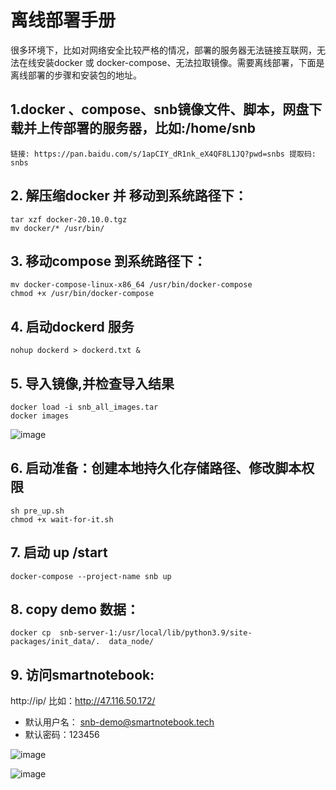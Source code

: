 # 离线部署手册
很多环境下，比如对网络安全比较严格的情况，部署的服务器无法链接互联网，无法在线安装docker 或 docker-compose、无法拉取镜像。需要离线部署，下面是离线部署的步骤和安装包的地址。

## 1.docker 、compose、snb镜像文件、脚本，网盘下载并上传部署的服务器，比如:/home/snb
	链接: https://pan.baidu.com/s/1apCIY_dR1nk_eX4QF8L1JQ?pwd=snbs 提取码: snbs 
## 2. 解压缩docker 并 移动到系统路径下：
```shell 
tar xzf docker-20.10.0.tgz
mv docker/* /usr/bin/
```
## 3. 移动compose 到系统路径下：
```shell 
mv docker-compose-linux-x86_64 /usr/bin/docker-compose
chmod +x /usr/bin/docker-compose
```
## 4. 启动dockerd 服务
```shell
nohup dockerd > dockerd.txt &
```
## 5. 导入镜像,并检查导入结果
```shell 
docker load -i snb_all_images.tar
docker images
```

![image](https://github.com/wrss01/snb-docker-compose/assets/39665821/02446d71-460a-4450-94c5-88cc1024f721)
 
## 6. 启动准备：创建本地持久化存储路径、修改脚本权限
```shell 
sh pre_up.sh
chmod +x wait-for-it.sh
```
## 7. 启动 up /start
```shell 
docker-compose --project-name snb up
```
## 8. copy demo 数据：
```shell
docker cp  snb-server-1:/usr/local/lib/python3.9/site-packages/init_data/.  data_node/
```
## 9. 访问smartnotebook:
http://ip/
比如：http://47.116.50.172/

- 默认用户名： snb-demo@smartnotebook.tech
- 默认密码：123456

![image](https://github.com/wrss01/snb-docker-compose/assets/39665821/1d0d7dfc-980a-4b3c-8c7a-e7f8e09bb6d8)

![image](https://github.com/wrss01/snb-docker-compose/assets/39665821/ebb348d5-61eb-41d1-983d-3f598e861cc6)

